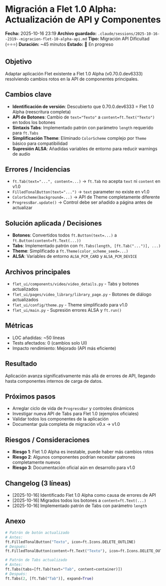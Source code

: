 # Migración a Flet 1.0 Alpha: Actualización de API y Componentes
**Fecha:** 2025-10-16 23:19
**Archivo guardado:** `.claude/sessions/2025-10-16--2319--migracion-flet-10-alpha-api.md`
**Tipo:** Migración API Dificultad (⭐⭐⭐)
**Duración:** ~45 minutos
**Estado:** 🔄 En progreso

## Objetivo
Adaptar aplicación Flet existente a Flet 1.0 Alpha (v0.70.0.dev6333) resolviendo cambios rotos en la API de componentes principales.

## Cambios clave
- **Identificación de versión**: Descubierto que 0.70.0.dev6333 = Flet 1.0 Alpha (reescritura completa)
- **API de Botones**: Cambio de `text="Texto"` a `content=ft.Text("Texto")` en todos los botones
- **Sintaxis Tabs**: Implementado patrón con parámetro `length` requerido para `ft.Tabs`
- **Simplificación Theme**: Eliminado `ColorScheme` complejo por `Theme` básico para compatibilidad
- **Supresión ALSA**: Añadidas variables de entorno para reducir warnings de audio

## Errores / Incidencias
- `ft.Tab(text="...", content=...)` → `ft.Tab` no acepta `text` ni `content` en v1.0
- `FilledTonalButton(text="...")` → `text` parameter no existe en v1.0
- `ColorScheme(background=...)` → API de Theme completamente diferente
- `ProgressBar.update()` → Control debe ser añadido a página antes de actualizar

## Solución aplicada / Decisiones
- **Botones**: Convertidos todos `ft.Button(text=...)` a `ft.Button(content=ft.Text(...))`
- **Tabs**: Implementado patrón con `ft.Tabs(length, [ft.Tab("...")], ...)`
- **Theme**: Simplificado a `ft.Theme(color_scheme_seed=...)`
- **ALSA**: Variables de entorno `ALSA_PCM_CARD` y `ALSA_PCM_DEVICE`

## Archivos principales
- `flet_ui/components/video/video_details.py` - Tabs y botones actualizados
- `flet_ui/pages/video_library/library_page.py` - Botones de diálogo actualizados
- `flet_ui/config/theme.py` - Theme simplificado para v1.0
- `flet_ui/main.py` - Supresión errores ALSA y `ft.run()`

## Métricas
- LOC añadidas: ~50 líneas
- Tests afectados: 0 (cambios solo UI)
- Impacto rendimiento: Mejorado (API más eficiente)

## Resultado
Aplicación avanza significativamente más allá de errores de API, llegando hasta componentes internos de carga de datos.

## Próximos pasos
- Arreglar ciclo de vida de `ProgressBar` y controles dinámicos
- Investigar nueva API de Tabs para Flet 1.0 (ejemplos oficiales)
- Validar todos los componentes de la aplicación
- Documentar guía completa de migración v0.x → v1.0

## Riesgos / Consideraciones
- **Riesgo 1**: Flet 1.0 Alpha es inestable, puede haber más cambios rotos
- **Riesgo 2**: Algunos componentes podrían necesitar patrones completamente nuevos
- **Riesgo 3**: Documentación oficial aún en desarrollo para v1.0

## Changelog (3 líneas)
- [2025-10-16] Identificado Flet 1.0 Alpha como causa de errores de API
- [2025-10-16] Migrados todos los botones a `content=ft.Text(...)`
- [2025-10-16] Implementado patrón de Tabs con parámetro `length`

## Anexo
```python
# Patrón de botón actualizado
# Antes:
ft.FilledTonalButton("Texto", icon=ft.Icons.DELETE_OUTLINE)
# Después:
ft.FilledTonalButton(content=ft.Text("Texto"), icon=ft.Icons.DELETE_OUTLINE)

# Patrón de Tabs actualizado
# Antes:
ft.Tabs(tabs=[ft.Tab(text="Tab", content=container)])
# Después:
ft.Tabs(2, [ft.Tab("Tab")], expand=True)
```